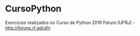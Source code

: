 # CursoPython
 Exercícios realizados no Curso de Python 2019 
 Fórum [UFRJ] - http://foruns.rf.gd/ufrj
